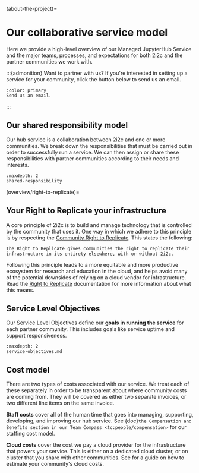 (about-the-project)=
# Our collaborative service model

Here we provide a high-level overview of our Managed JupyterHub Service and the major teams, processes, and expectations for both 2i2c and the partner communities we work with.

:::{admonition} Want to partner with us?
If you're interested in setting up a service for your community, click the button below to send us an email.

```{button-link} mailto:hello@2i2c.org
:color: primary
Send us an email.
```
:::


## Our shared responsibility model

Our hub service is a collaboration between 2i2c and one or more communities.
We break down the responsibilities that must be carried out in order to successfully run a service.
We can then assign or share these responsibilities with partner communities according to their needs and interests.

```{toctree}
:maxdepth: 2
shared-responsibility
```

(overview/right-to-replicate)=
## Your Right to Replicate your infrastructure

A core principle of 2i2c is to build and manage technology that is controlled by the community that uses it.
One way in which we adhere to this principle is by respecting the [Community Right to Replicate](https://2i2c.org/right-to-replicate/). This states the following:

```{epigraph}
The Right to Replicate gives communities the right to replicate their infrastructure in its entirety elsewhere, with or without 2i2c.
```

Following this principle leads to a more equitable and more productive ecosystem for research and education in the cloud, and helps avoid many of the potential downsides of relying on a cloud vendor for infrastructure.
Read the [Right to Replicate](https://2i2c.org/right-to-replicate/) documentation for more information about what this means.

## Service Level Objectives

Our Service Level Objectives define our **goals in running the service** for each partner community.
This includes goals like service uptime and support responsiveness.

```{toctree}
:maxdepth: 2
service-objectives.md
```

## Cost model

There are two types of costs associated with our service.
We treat each of these separately in order to be transparent about where community costs are coming from.
They will be covered as either two separate invoices, or two different line items on the same invoice.

**Staff costs** cover all of the human time that goes into managing, supporting, developing, and improving our hub service.
See {doc}`the Compensation and Benefits section in our Team Compass <tc:people/compensation>` for our staffing cost model.

**Cloud costs** cover the cost we pay a cloud provider for the infrastructure that powers your service.
This is either on a dedicated cloud cluster, or on cluster that you share with other communities.
  See [](/topic/cloud-costs.md) for a guide on how to estimate your community's cloud costs.
